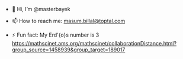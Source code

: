 - 👋 Hi, I’m @masterbayek
<!---
- 👀 I’m interested in 
- 🌱 I’m currently learning 
- 💞️ I’m looking to collaborate on ..
--->
- 📫 How to reach me: masum.billal@toptal.com
<!---
- 😄 Pronouns: ...--->
- ⚡ Fun fact: My Erd\'{o}s number is 3 https://mathscinet.ams.org/mathscinet/collaborationDistance.html?group_source=1458939&group_target=189017


<!---
masterbayek/masterbayek is a ✨ special ✨ repository because its `README.md` (this file) appears on your GitHub profile.
You can click the Preview link to take a look at your changes.
--->
